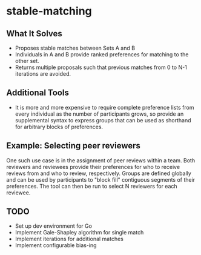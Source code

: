 # stable-matching

## What It Solves

- Proposes stable matches between Sets A and B
- Individuals in A and B provide ranked preferences for matching to the
  other set.
- Returns multiple proposals such that previous matches from 0 to N-1
  iterations are avoided.

## Additional Tools

- It is more and more expensive to require complete preference lists
  from every individual as the number of participants grows, so
  provide an supplemental syntax to express groups that can be used as
  shorthand for arbitrary blocks of preferences.

## Example: Selecting peer reviewers

One such use case is in the assignment of peer reviews within a team.
Both reviewers and reviewees provide their preferences for who to
receive reviews from and who to review, respectively.  Groups are
defined globally and can be used by participants to "block fill"
contiguous segments of their preferences.  The tool can then be run to
select N reviewers for each reviewee.

## TODO

- Set up dev environment for Go
- Implement Gale-Shapley algorithm for single match
- Implement iterations for additional matches
- Implement configurable bias-ing
